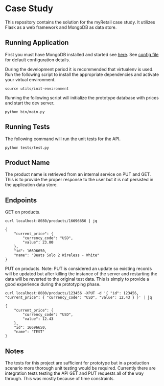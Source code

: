 Case Study
==========

This repository contains the solution for the myRetail case study. It utilizes Flask as a web framework and MongoDB as data store.


Running Application
-------------------

First you must have MongoDB installed and started see [here](https://docs.mongodb.com/manual/installation/). See [config file](./config.json) for default configuration details.

During the development period it is recommended that virtualenv is used. Run the following script to install the appropriate dependencies and activate your virtual environment.

    source utils/init-environment

Running the following script will initialize the prototype database with prices and start the dev server.

    python bin/main.py


Running Tests
-------------

The following command will run the unit tests for the API.

    python tests/test.py


Product Name
------------

The product name is retrieved from an internal service on PUT and GET. This is to provide the proper response to the user but it is not persisted in the application data store.

Endpoints
---------

GET on products.

    curl localhost:8080/products/16696650 | jq

    {
        "current_price": {
            "currency_code": "USD",
            "value": 23.00
        },
        "id": 16696650,
        "name": "Beats Solo 2 Wireless - White"
    }


PUT on products. Note: PUT is considered an update so existing records will be updated but after killing the instance of the server and restarting the data will be reverted to the original test data. This is simply to provide a good experience during the prototyping phase.

    curl localhost:8080/products/123456 -XPUT -d '{ "id": 123456, "current_price": { "currency_code": "USD", "value": 12.43 } }' | jq

    {
        "current_price": {
            "currency_code": "USD",
            "value": 12.43
        },
        "id": 16696650,
        "name": "TEST"
    }


Notes
-----

The tests for this project are sufficient for prototype but in a production scenario more thorough unit testing would be required. Currently there are integration tests testing the API GET and PUT requests all of the way through. This was mostly because of time constraints.
